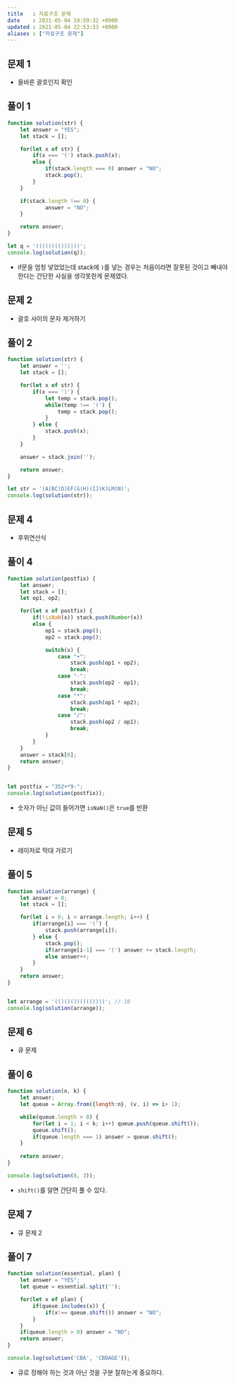 ```yaml
---
title   : 자료구조 문제
date    : 2021-05-04 19:59:32 +0900
updated : 2021-05-04 22:53:33 +0900
aliases : ["자료구조 문제"]
---
```

## 문제 1 
- 올바른 괄호인지 확인  

## 풀이 1
```javascript
function solution(str) {
    let answer = "YES";
    let stack = [];

    for(let x of str) {
        if(x === '(') stack.push(x); 
        else {
            if(stack.length === 0) answer = "NO"; 
            stack.pop(); 
        }
    }

    if(stack.length !== 0) {
            answer = "NO";
    }

    return answer;
}

let q = '(((((((())))))';
console.log(solution(q));
```
- if문을 엄청 넣었었는데 stack에 `)`를 넣는 경우는 처음이라면 잘못된 것이고 빼내야 한다는 간단한 사실을 생각못한게 문제였다.  

## 문제 2 
- 괄호 사이의 문자 제거하기

## 풀이 2 
```javascript
function solution(str) {
    let answer = '';
    let stack = [];

    for(let x of str) {
        if(x === ')') {
            let temp = stack.pop();
            while(temp !== '(') {
                temp = stack.pop();
            }
        } else {
            stack.push(x);
        }
    }

    answer = stack.join('');

    return answer;
}

let str = '(A(BC)D)EF(G(H)(IJ)K)LM(N)';
console.log(solution(str));
```

## 문제 4
- 후위연산식 

## 풀이 4  
```javascript
function solution(postfix) {
    let answer;
    let stack = [];
    let op1, op2; 

    for(let x of postfix) {
        if(!isNaN(x)) stack.push(Number(x))
        else {
            op1 = stack.pop();
            op2 = stack.pop();

            switch(x) {
                case "+":
                    stack.push(op1 + op2);
                    break;
                case "-":
                    stack.push(op2 - op1);
                    break;
                case "*":
                    stack.push(op1 * op2);
                    break;
                case "/":
                    stack.push(op2 / op1);
                    break; 
            }
        }
    }
    answer = stack[0];
    return answer;
}


let postfix = "352+*9-";
console.log(solution(postfix));
```  
- 숫자가 아닌 값이 들어가면 `isNaN()`은 `true`를 반환  

## 문제 5
- 레이저로 막대 가르기 

## 풀이 5
```javascript
function solution(arrange) {
    let answer = 0;
    let stack = [];

    for(let i = 0; i < arrange.length; i++) {
        if(arrange[i] === '(') {
            stack.push(arrange[i]);
        } else {
            stack.pop();
            if(arrange[i-1] === '(') answer += stack.length;
            else answer++; 
        }
    }
    return answer;
}


let arrange = '(()()())(((())))'; // 10
console.log(solution(arrange)); 
```

## 문제 6
- 큐 문제   

## 풀이 6
```javascript
function solution(n, k) {
    let answer;
    let queue = Array.from({length:n}, (v, i) => i+ 1);

    while(queue.length > 0) {
        for(let i = 1; i < k; i++) queue.push(queue.shift());
        queue.shift();
        if(queue.length === 1) answer = queue.shift(); 
    }
    
    return answer;
}

console.log(solution(8, 3));
```
- `shift()`를 알면 간단히 풀 수 있다.  


## 문제 7
- 큐 문제 2 
## 풀이 7 
```javascript
function solution(essential, plan) {
    let answer = "YES";
    let queue = essential.split('');

    for(let x of plan) {
        if(queue.includes(x)) {
            if(x!== queue.shift()) answer = "NO"; 
        }
    }
    if(queue.length > 0) answer = "NO";
    return answer;
}

console.log(solution('CBA', 'CBDAGE'));
```
- 큐로 정해야 하는 것과 아닌 것을 구분 잘하는게 중요하다.  